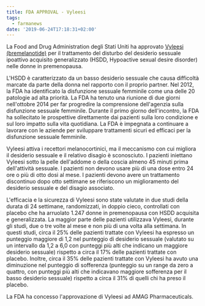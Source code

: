 ```yaml
---
title: FDA APPROVAL - Vyleesi
tags:
  - farmanews
date: '2019-06-24T17:18:31+02:00'
---
```

La Food and Drug Administration degli Stati Uniti ha approvato [Vyleesi (bremelanotide)](https://www.fda.gov/news-events/press-announcements/fda-approves-new-treatment-hypoactive-sexual-desire-disorder-premenopausal-women) per il trattamento del disturbo del desiderio sessuale ipoattivo acquisito generalizzato (HSDD, Hypoactive sexual desire disorder) nelle donne in premenopausa.

L'HSDD è caratterizzato da un basso desiderio sessuale che causa difficoltà marcate da parte della donna nel rapporto con il proprio partner. Nel 2012, la FDA ha identificato la disfunzione sessuale femminile come una delle 20 patologie ad alta priorità. La FDA ha tenuto una riunione di due giorni nell'ottobre 2014 per far progredire la comprensione dell'agenzia sulla disfunzione sessuale femminile. Durante il primo giorno dell'incontro, la FDA ha sollecitato le prospettive direttamente dai pazienti sulla loro condizione e sul loro impatto sulla vita quotidiana. La FDA è impegnata a continuare a lavorare con le aziende per sviluppare trattamenti sicuri ed efficaci per la disfunzione sessuale femminile.

Vyleesi attiva i recettori melanocortinici, ma il meccanismo con cui migliora il desiderio sessuale e il relativo disagio è sconosciuto. I pazienti iniettano Vyleesi sotto la pelle dell'addome o della coscia almeno 45 minuti prima dell'attività sessuale. I pazienti non devono usare più di una dose entro 24 ore o più di otto dosi al mese. I pazienti devono avere un trattamento discontinuo dopo otto settimane se riferiscono un miglioramento del desiderio sessuale e del disagio associato.

L'efficacia e la sicurezza di Vyleesi sono state valutate in due studi della durata di 24 settimane, randomizzati, in doppio cieco, controllati con placebo che ha arruolato 1.247 donne in premenopausa con HSDD acquisita e generalizzata. La maggior parte delle pazienti utilizzava Vyleesi, durante gli studi, due o tre volte al mese e non più di una volta alla settimana. In questi studi, circa il 25% delle pazienti trattate con Vyleesi ha espresso un punteggio maggiore di 1,2 nel punteggio di desiderio sessuale (valutato su un intervallo da 1,2 a 6,0 con punteggi più alti che indicano un maggiore desiderio sessuale) rispetto a circa il 17% delle pazienti trattate con placebo. Inoltre, circa il 35% delle pazienti trattate con Vyleesi ha avuto una diminuzione nel punteggio di sofferenza (punteggio su un range da zero a quattro, con punteggi più alti che indicavano maggiore sofferenza per il basso desiderio sessuale) rispetto a circa il 31% di quelli chi ha preso il placebo.

La FDA ha concesso l'approvazione di Vyleesi ad AMAG Pharmaceuticals.
